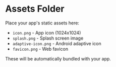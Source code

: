# Assets Folder

Place your app's static assets here:

- `icon.png` - App icon (1024x1024)
- `splash.png` - Splash screen image
- `adaptive-icon.png` - Android adaptive icon
- `favicon.png` - Web favicon

These will be automatically bundled with your app.
